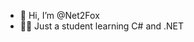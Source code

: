 - 👋 Hi, I’m @Net2Fox
- 👨‍🎓 Just a student learning C# and .NET

<!---
Net2Fox/Net2Fox is a ✨ special ✨ repository because its `README.md` (this file) appears on your GitHub profile.
You can click the Preview link to take a look at your changes.
--->
